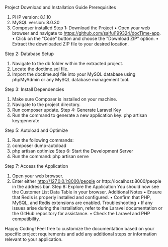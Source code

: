 Project Download and Installation Guide
Prerequisites
1.	PHP version: 8.1.10
2.	MySQL version: 8.0.30
3.	Composer installed
Step 1: Download the Project
•	Open your web browser and navigate to https://github.com/saiful199324/docTime-app.
•	Click on the "Code" button and choose the "Download ZIP" option.
•	Extract the downloaded ZIP file to your desired location.

Step 2: Database Setup
1.	Navigate to the db folder within the extracted project.
2.	Locate the doctime.sql file.
3.	Import the doctime.sql file into your MySQL database using phpMyAdmin or any MySQL database management tool.
   

Step 3: Install Dependencies
1.	Make sure Composer is installed on your machine.
2.	Navigate to the project directory.
3.	Run composer update.
Step 4: Generate Laravel Key
1.	Run the command to generate a new application key:
php artisan key:generate

Step 5: Autoload and Optimize
1.	Run the following commands:
2.	composer dump-autoload
3.	php artisan optimize
Step 6: Start the Development Server
1.	Run the command:
php artisan serve

Step 7: Access the Application
1.	Open your web browser.
2.	Enter either http://127.0.0.1:8000/people or http://localhost:8000/people in the address bar.
Step 8: Explore the Application
You should now see the Customer List Data Table in your browser.
Additional Notes
•	Ensure that Redis is properly installed and configured.
•	Confirm that PHP, MySQL, and Redis extensions are enabled.
Troubleshooting
•	If any issues arise during the installation, refer to the Laravel documentation or the GitHub repository for assistance.
•	Check the Laravel and PHP compatibility.

Happy Coding!
Feel free to customize the documentation based on your specific project requirements and add any additional steps or information relevant to your application.
